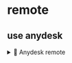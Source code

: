 # remote

## use anydesk

<details>
  <summary>📌 Anydesk remote </summary>

  ## Cách sủ dụng anydesk auto ket noi voi thiet bi
  - Đầu tiên cài đặt anydesk tu trang chủ chính thức
  ---
  - Bước 1: trên màn hình chính chọn cài đặt
  - ![Bước 1](Accets/B1.png)
  - Bước 2: setting
  - ![B 2](Accets/B2.png)
  - Bước 3: chọn access
  - ![Bước 1](Accets/B3.png)
  - Bước 4: Unlook pypass
  - ![Bước 1](Accets/B4.png)
  - Bước 5: set passwd
  - ![Bước 1](Accets/B5.png)
  -Bước 6: set passwd allow full access
   - ![Bước 1](Accets/B6.png)
```sh
echo "Hello World!"
